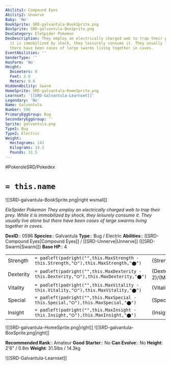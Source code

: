 ```yaml
---
Ability1: Compound Eyes
Ability2: Unnerve
Baby: 'No'
BookSprite: SRD-galvantula-BookSprite.png
BoxSprite: SRD-galvantula-BoxSprite.png
DexCategory: EleSpider Pokemon
DexDescription: They employ an electrically charged web to trap their prey. While
  it is immobilized by shock, they leisurely consume it. They usually live alone but
  there have been cases of large swarms living together in caves.
EventAbilities: ''
GenderType: ''
HasForm: 'No'
Height:
  Deimeters: 8
  Feet: 2.6
  Meters: 0.8
HiddenAbility: Swarm
HomeSprite: SRD-galvantula-HomeSprite.png
Learnset: '[[SRD-Galvantula-Learnset]]'
Legendary: 'No'
Name: Galvantula
Number: 596
PrimaryEggGroup: Bug
SecondaryEggGroup: ''
Sprite: galvantula.png
Type1: Bug
Type2: Electric
Weight:
  Hectograms: 143
  Kilograms: 14.3
  Pounds: 31.5
---
```


#PokeroleSRD/Pokedex

# `= this.name`

![[SRD-galvantula-BookSprite.png|right wsmall]]

*EleSpider Pokemon*
*They employ an electrically charged web to trap their prey. While it is immobilized by shock, they leisurely consume it. They usually live alone but there have been cases of large swarms living together in caves.*

**DexID**:: 0596
**Species**:: Galvantula
**Type**:: Bug / Electric
**Abilities**:: [[SRD-Compound Eyes|Compound Eyes]] / [[SRD-Unnerve|Unnerve]] ([[SRD-Swarm|Swarm]])
**Base HP**:: 4

|           |                                                                                        |                                          |
| --------- | -------------------------------------------------------------------------------------- | ---------------------------------------- |
| Strength  | `= padleft(padright("",this.MaxStrength - this.Strength,"⭘"),this.MaxStrength,"⬤")`    | (Strength::2)/(MaxStrength::5)   |
| Dexterity | `= padleft(padright("",this.MaxDexterity - this.Dexterity,"⭘"),this.MaxDexterity,"⬤")` | (Dexterity:: 2)/(MaxDexterity::5) |
| Vitality  | `= padleft(padright("",this.MaxVitality - this.Vitality,"⭘"),this.MaxVitality,"⬤")`    | (Vitality::2)/(MaxVitality::4)   |
| Special   | `= padleft(padright("",this.MaxSpecial - this.Special,"⭘"),this.MaxSpecial,"⬤")`       | (Special::3)/(MaxSpecial::6)     |
| Insight   | `= padleft(padright("",this.MaxInsight - this.Insight,"⭘"),this.MaxInsight,"⬤")`       | (Insight::2)/(MaxInsight::4)     |

![[SRD-galvantula-HomeSprite.png|right]]
![[SRD-galvantula-BoxSprite.png|right]]

**Recommended Rank**:: Amateur
**Good Starter**:: No
**Can Evolve**:: No
**Height**: 2'6" / 0.8m
**Weight**: 31.5lbs / 14.3kg

![[SRD-Galvantula-Learnset]]